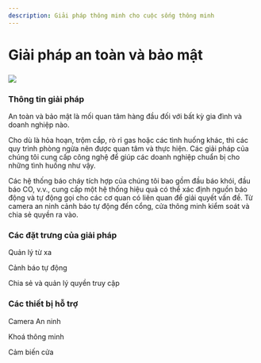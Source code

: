 ```yaml
---
description: Giải pháp thông minh cho cuộc sống thông minh
---
```


# Giải pháp an toàn và bảo mật

### ![](<../.gitbook/assets/Safety-and-Security-Solution\_App (1).png>)

### Thông tin giải pháp

An toàn và bảo mật là mối quan tâm hàng đầu đối với bất kỳ gia đình và doanh nghiệp nào.&#x20;

Cho dù là hỏa hoạn, trộm cắp, rò rỉ gas hoặc các tình huống khác, thì các quy trình phòng ngừa nên được quan tâm và thực hiện. Các giải pháp của chúng tôi cung cấp công nghệ để giúp các doanh nghiệp chuẩn bị cho những tình huống như vậy.&#x20;

Các hệ thống báo cháy tích hợp của chúng tôi bao gồm đầu báo khói, đầu báo CO, v.v., cung cấp một hệ thống hiệu quả có thể xác định nguồn báo động và tự động gọi cho các cơ quan có liên quan để giải quyết vấn đề. Từ camera an ninh cảnh báo tự động đến cổng, cửa thông minh kiểm soát và chia sẻ quyền ra vào.&#x20;

### Các đặt trưng của giải pháp

Quản lý từ xa

Cảnh báo tự động

Chia sẻ và quản lý quyền truy cập

### Các thiết bị hỗ trợ

Camera An ninh

Khoá thông minh

Cảm biến cửa





